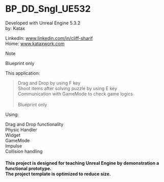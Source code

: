 # BP_DD_Sngl_UE532
Developed with Unreal Engine 5.3.2 <br> 
by: Katax
 
LinkedIn: www.linkedin.com/in/cliff-sharif<br> 
Home: www.kataxwork.com<br> 

> [!NOTE]
> Blueprint only

This application:

> Drag and Drop by using F key<br> 
> Shoot items after solving puzzle by using E key <br> 
> Communication with GameMode to check game logics <br>  
> Blueprint only <br> 


Using:
 
Drag and Drop functionality<br> 
Physic Handler<br> 
Widget<br> 
GameMode<br> 
Impulse <br> 
Collision handling<br> 

<h4> This project is designed for teaching Unreal Engine by demonstration a functional prototype. <br> The project template is optimized to reduce size.  </h4>

